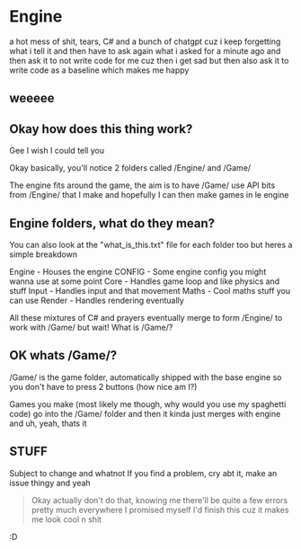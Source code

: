 # Engine

a hot mess of shit, tears, C# and a bunch of chatgpt cuz i keep forgetting what i tell it and then have to ask again what i asked for a minute ago and then ask it to not write code for me cuz then i get sad but then also ask it to write code as a baseline which makes me happy

## weeeee
## Okay how does this thing work?
Gee I wish I could tell you

Okay basically, you'll notice 2 folders called /Engine/ and /Game/ 

The engine fits around the game, the aim is to have /Game/ use API bits from /Engine/ that I make and hopefully I can then make games in le engine

## Engine folders, what do they mean?
You can also look at the "what_is_this.txt" file for each folder too but heres a simple breakdown

Engine - Houses the engine
CONFIG - Some engine config you might wanna use at some point
Core   - Handles game loop and like physics and stuff
Input  - Handles input and that movement
Maths  - Cool maths stuff you can use
Render - Handles rendering eventually

All these mixtures of C# and prayers eventually merge to form /Engine/ to work with /Game/ but wait! What is /Game/?

## OK whats /Game/?
/Game/ is the game folder, automatically shipped with the base engine so you don't have to press 2 buttons (how nice am I?)

Games you make (most likely me though, why would you use my spaghetti code) go into the /Game/ folder and then it kinda just merges with engine and uh, yeah, thats it



## STUFF
Subject to change and whatnot
If you find a problem, cry abt it, make an issue thingy and yeah
> Okay actually don't do that, knowing me there'll be quite a few errors pretty much everywhere
I promised myself I'd finish this cuz it makes me look cool n shit

:D
